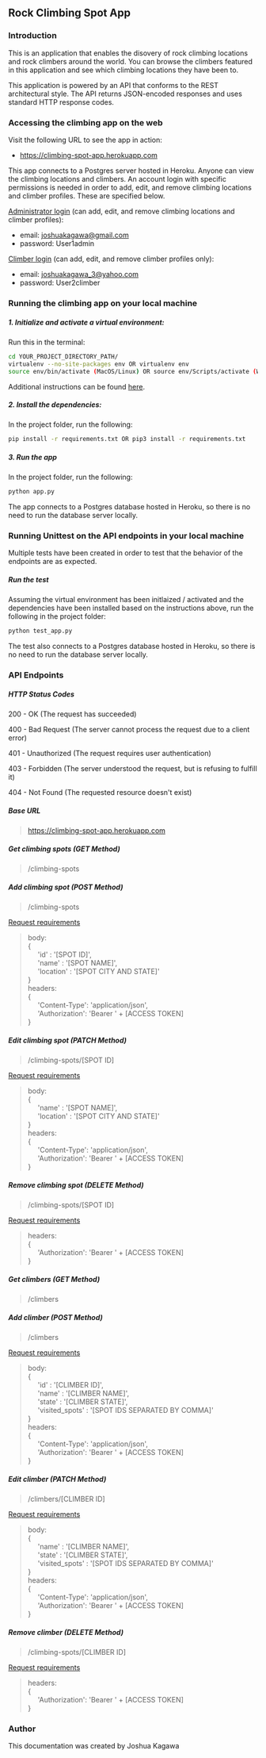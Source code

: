 Rock Climbing Spot App
-----

### Introduction

This is an application that enables the disovery of rock climbing locations and rock climbers around the world. You can browse the climbers featured in this application and see which climbing locations they have been to.

This application is powered by an API that conforms to the REST architectural style. The API returns JSON-encoded responses and uses standard HTTP response codes.

### Accessing the climbing app on the web

Visit the following URL to see the app in action:

* https://climbing-spot-app.herokuapp.com

This app connects to a Postgres server hosted in Heroku. Anyone can view the climbing locations and climbers. An account login with specific permissions is needed in order to add, edit, and remove climbing locations and climber profiles. These are specified below.

<u>Administrator login</u> (can add, edit, and remove climbing locations and climber profiles):
* email: joshuakagawa@gmail.com
* password: User1admin

<u>Climber login</u> (can add, edit, and remove climber profiles only):
* email: joshuakagawa_3@yahoo.com
* password: User2climber

### Running the climbing app on your local machine

##### 1. Initialize and activate a virtual environment:

Run this in the terminal:

```bash
cd YOUR_PROJECT_DIRECTORY_PATH/
virtualenv --no-site-packages env OR virtualenv env
source env/bin/activate (MacOS/Linux) OR source env/Scripts/activate (Windows)
```

Additional instructions can be found [here](https://packaging.python.org/guides/installing-using-pip-and-virtual-environments/).

##### 2. Install the dependencies:

In the project folder, run the following:
```bash
pip install -r requirements.txt OR pip3 install -r requirements.txt
```

##### 3. Run the app
In the project folder, run the following:

```bash
python app.py
```

The app connects to a Postgres database hosted in Heroku, so there is no need to run the database server locally.

### Running Unittest on the API endpoints in your local machine

Multiple tests have been created in order to test that the behavior of the endpoints are as expected.

##### Run the test
Assuming the virtual environment has been initlaized / activated and the dependencies have been installed based on the instructions above, run the following in the project folder:

```bash
python test_app.py
```
The test also connects to a Postgres database hosted in Heroku, so there is no need to run the database server locally.

### API Endpoints

##### HTTP Status Codes

200 - OK (The request has succeeded)

400 - Bad Request (The server cannot process the request due to a client error)

401 - Unauthorized (The request requires user authentication)

403 - Forbidden (The server understood the request, but is refusing to fulfill it)

404 - Not Found	(The requested resource doesn't exist)

##### Base URL
> https://climbing-spot-app.herokuapp.com

##### Get climbing spots (GET Method)
> /climbing-spots

##### Add climbing spot (POST Method)
> /climbing-spots

<u>Request requirements</u>

> body:  
> {  
> &nbsp;&nbsp;&nbsp;&nbsp;&nbsp;'id' : '[SPOT ID]',  
> &nbsp;&nbsp;&nbsp;&nbsp;&nbsp;'name' : '[SPOT NAME]',  
> &nbsp;&nbsp;&nbsp;&nbsp;&nbsp;'location' : '[SPOT CITY AND STATE]'  
> }  
> headers:  
> {  
> &nbsp;&nbsp;&nbsp;&nbsp;&nbsp;'Content-Type': 'application/json',  
> &nbsp;&nbsp;&nbsp;&nbsp;&nbsp;'Authorization': 'Bearer ' + [ACCESS TOKEN]  
> }

##### Edit climbing spot (PATCH Method)
> /climbing-spots/[SPOT ID]

<u>Request requirements</u>

> body:  
> {  
> &nbsp;&nbsp;&nbsp;&nbsp;&nbsp;'name' : '[SPOT NAME]',  
> &nbsp;&nbsp;&nbsp;&nbsp;&nbsp;'location' : '[SPOT CITY AND STATE]'  
> }  
> headers:  
> {  
> &nbsp;&nbsp;&nbsp;&nbsp;&nbsp;'Content-Type': 'application/json',  
> &nbsp;&nbsp;&nbsp;&nbsp;&nbsp;'Authorization': 'Bearer ' + [ACCESS TOKEN]  
> }

##### Remove climbing spot (DELETE Method)
> /climbing-spots/[SPOT ID]

<u>Request requirements</u>

> headers:  
> {  
> &nbsp;&nbsp;&nbsp;&nbsp;&nbsp;'Authorization': 'Bearer ' + [ACCESS TOKEN]  
> }

##### Get climbers (GET Method)

> /climbers

##### Add climber (POST Method)
> /climbers

<u>Request requirements</u>

> body:  
> {  
> &nbsp;&nbsp;&nbsp;&nbsp;&nbsp;'id' : '[CLIMBER ID]',  
> &nbsp;&nbsp;&nbsp;&nbsp;&nbsp;'name' : '[CLIMBER NAME]',  
> &nbsp;&nbsp;&nbsp;&nbsp;&nbsp;'state' : '[CLIMBER STATE]',  
> &nbsp;&nbsp;&nbsp;&nbsp;&nbsp;'visited_spots' : '[SPOT IDS SEPARATED BY COMMA]'  
> }  
> headers:  
> {  
> &nbsp;&nbsp;&nbsp;&nbsp;&nbsp;'Content-Type': 'application/json',  
> &nbsp;&nbsp;&nbsp;&nbsp;&nbsp;'Authorization': 'Bearer ' + [ACCESS TOKEN]  
> }

##### Edit climber (PATCH Method)
> /climbers/[CLIMBER ID]

<u>Request requirements</u>

> body:  
> {  
> &nbsp;&nbsp;&nbsp;&nbsp;&nbsp;'name' : '[CLIMBER NAME]',  
> &nbsp;&nbsp;&nbsp;&nbsp;&nbsp;'state' : '[CLIMBER STATE]',  
> &nbsp;&nbsp;&nbsp;&nbsp;&nbsp;'visited_spots' : '[SPOT IDS SEPARATED BY COMMA]'  
> }  
> headers:  
> {  
> &nbsp;&nbsp;&nbsp;&nbsp;&nbsp;'Content-Type': 'application/json',  
> &nbsp;&nbsp;&nbsp;&nbsp;&nbsp;'Authorization': 'Bearer ' + [ACCESS TOKEN]  
> }

##### Remove climber (DELETE Method)
> /climbing-spots/[CLIMBER ID]

<u>Request requirements</u>

> headers:  
> {  
> &nbsp;&nbsp;&nbsp;&nbsp;&nbsp;'Authorization': 'Bearer ' + [ACCESS TOKEN]  
> }


### Author

This documentation was created by Joshua Kagawa
